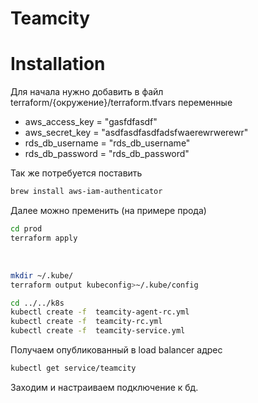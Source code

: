 # Teamcity

# Installation

Для начала нужно добавить в файл terraform/{окружение}/terraform.tfvars 
переменные 
- aws_access_key  = "gasfdfasdf"
- aws_secret_key  = "asdfasdfasdfadsfwaerewrwerewr"
- rds_db_username = "rds_db_username"
- rds_db_password = "rds_db_password"

Так же потребуется поставить
```sh
brew install aws-iam-authenticator
```

Далее можно пременить (на примере прода)
```sh
cd prod
terraform apply
```
 
```sh
mkdir ~/.kube/
terraform output kubeconfig>~/.kube/config
```

```sh
cd ../../k8s
kubectl create -f  teamcity-agent-rc.yml
kubectl create -f  teamcity-rc.yml
kubectl create -f  teamcity-service.yml
```
Получаем опубликованный в load balancer адрес
```sh
kubectl get service/teamcity
```

Заходим и настраиваем подключение к бд.